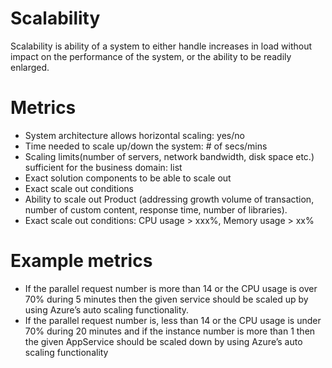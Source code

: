# Scalability

Scalability is ability of a system to either handle increases in load without impact on the performance of the system,
or the ability to be readily enlarged.

# Metrics
- System architecture allows horizontal scaling: yes/no
- Time needed to scale up/down the system: # of secs/mins
- Scaling limits(number of servers, network bandwidth, disk space etc.) sufficient for the business domain: list
- Exact solution components to be able to scale out
- Exact scale out conditions
- Ability to scale out Product (addressing growth volume of transaction, number of custom content, response time, number of libraries).
- Exact scale out conditions: CPU usage > xxx%, Memory usage > xx%

# Example metrics
- If the parallel request number is more than 14 or the CPU usage is over 70% during 5 minutes then the given service
  should be scaled up by using Azure’s auto scaling functionality.
- If the parallel request number is, less than 14 or the CPU usage is under 70% during 20 minutes and if the instance
  number is more than 1 then the given AppService should be scaled down by using Azure’s auto scaling functionality